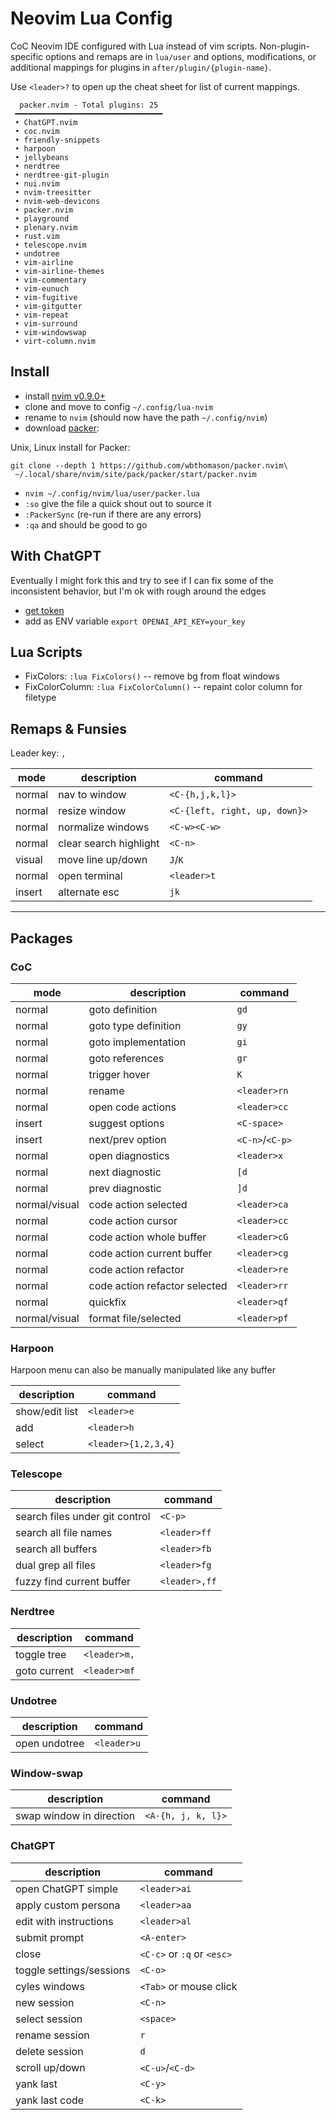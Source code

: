 # Neovim Lua Config

CoC Neovim IDE configured with Lua instead of vim scripts. Non-plugin-specific
options and remaps are in `lua/user` and options, modifications, or additional
mappings for plugins in `after/plugin/{plugin-name}`.

Use `<leader>?` to open up the cheat sheet for list of current mappings.

```
  packer.nvim - Total plugins: 25
 ━━━━━━━━━━━━━━━━━━━━━━━━━━━━━━━━━
 • ChatGPT.nvim
 • coc.nvim
 • friendly-snippets
 • harpoon
 • jellybeans
 • nerdtree
 • nerdtree-git-plugin
 • nui.nvim
 • nvim-treesitter
 • nvim-web-devicons
 • packer.nvim
 • playground
 • plenary.nvim
 • rust.vim
 • telescope.nvim
 • undotree
 • vim-airline
 • vim-airline-themes
 • vim-commentary
 • vim-eunuch
 • vim-fugitive
 • vim-gitgutter
 • vim-repeat
 • vim-surround
 • vim-windowswap
 • virt-column.nvim
```

## Install

- install [nvim v0.9.0+](https://github.com/neovim/neovim/wiki/Installing-Neovim)
- clone and move to config `~/.config/lua-nvim`
- rename to `nvim` (should now have the path `~/.config/nvim`)
- download [packer](https://github.com/wbthomason/packer.nvim):

Unix, Linux install for Packer:

```
git clone --depth 1 https://github.com/wbthomason/packer.nvim\
 ~/.local/share/nvim/site/pack/packer/start/packer.nvim
```

- `nvim ~/.config/nvim/lua/user/packer.lua`
- `:so` give the file a quick shout out to source it
- `:PackerSync` (re-run if there are any errors)
- `:qa` and should be good to go

## With ChatGPT

Eventually I might fork this and try to see if I can fix some of the
inconsistent behavior, but I'm ok with rough around the edges

- [get token](https://platform.openai.com/account/api-keys)
- add as ENV variable `export OPENAI_API_KEY=your_key`

## Lua Scripts

- FixColors: `:lua FixColors()` -- remove bg from float windows
- FixColorColumn: `:lua FixColorColumn()` -- repaint color column for filetype

## Remaps & Funsies

Leader key: `,`

| mode   | description            | command                       |
| ------ | ---------------------- | ----------------------------- |
| normal | nav to window          | `<C-{h,j,k,l}>`               |
| normal | resize window          | `<C-{left, right, up, down}>` |
| normal | normalize windows      | `<C-w><C-w>`                  |
| normal | clear search highlight | `<C-n>`                       |
| visual | move line up/down      | `J`/`K`                       |
| normal | open terminal          | `<leader>t`                   |
| insert | alternate esc          | `jk`                          |

---

## Packages

### CoC

| mode          | description                   | command         |
| ------------- | ----------------------------- | --------------- |
| normal        | goto definition               | `gd`            |
| normal        | goto type definition          | `gy`            |
| normal        | goto implementation           | `gi`            |
| normal        | goto references               | `gr`            |
| normal        | trigger hover                 | `K`             |
| normal        | rename                        | `<leader>rn`    |
| normal        | open code actions             | `<leader>cc`    |
| insert        | suggest options               | `<C-space>`     |
| insert        | next/prev option              | `<C-n>`/`<C-p>` |
| normal        | open diagnostics              | `<leader>x`     |
| normal        | next diagnostic               | `[d`            |
| normal        | prev diagnostic               | `]d`            |
| normal/visual | code action selected          | `<leader>ca`    |
| normal        | code action cursor            | `<leader>cc`    |
| normal        | code action whole buffer      | `<leader>cG`    |
| normal        | code action current buffer    | `<leader>cg`    |
| normal        | code action refactor          | `<leader>re`    |
| normal        | code action refactor selected | `<leader>rr`    |
| normal        | quickfix                      | `<leader>qf`    |
| normal/visual | format file/selected          | `<leader>pf`    |

### Harpoon

Harpoon menu can also be manually manipulated like any buffer

| description    | command             |
| -------------- | ------------------- |
| show/edit list | `<leader>e`         |
| add            | `<leader>h`         |
| select         | `<leader>{1,2,3,4}` |

### Telescope

| description                    | command       |
| ------------------------------ | ------------- |
| search files under git control | `<C-p>`       |
| search all file names          | `<leader>ff`  |
| search all buffers             | `<leader>fb`  |
| dual grep all files            | `<leader>fg`  |
| fuzzy find current buffer      | `<leader>,ff` |

### Nerdtree

| description  | command      |
| ------------ | ------------ |
| toggle tree  | `<leader>m,` |
| goto current | `<leader>mf` |

### Undotree

| description   | command     |
| ------------- | ----------- |
| open undotree | `<leader>u` |

### Window-swap

| description              | command            |
| ------------------------ | ------------------ |
| swap window in direction | `<A-{h, j, k, l}>` |

### ChatGPT

| description              | command                    |
| ------------------------ | -------------------------- |
| open ChatGPT simple      | `<leader>ai`               |
| apply custom persona     | `<leader>aa`               |
| edit with instructions   | `<leader>al`               |
| submit prompt            | `<A-enter>`                |
| close                    | `<C-c>` or `:q` or `<esc>` |
| toggle settings/sessions | `<C-o>`
| cyles windows            | `<Tab>` or mouse click     |
| new session              | `<C-n>`                    |
| select session           | `<space>`                  |
| rename session           | `r`                        |
| delete session           | `d`                        |
| scroll up/down           | `<C-u>`/`<C-d>`              |
| yank last                | `<C-y>`                    |
| yank last code           | `<C-k>`                    |
